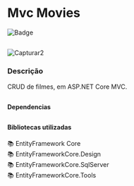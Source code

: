 # Mvc Movies
![Badge](https://img.shields.io/static/v1?label=STATUS&message=FINALIZADO&color=Green)
##
![Capturar2](https://user-images.githubusercontent.com/25112571/153848764-384bd486-1559-4563-a463-7d898b404c8a.PNG)

### Descrição
<p align="justify">CRUD de filmes, em ASP.NET Core MVC. </p>

##
#### Dependencias
 
##

#### Bibliotecas utilizadas
📚 EntityFramework Core <br/>
📚 EntityFrameworkCore.Design </br>
📚 EntityFrameworkCore.SqlServer</br>
📚 EntityFrameworkCore.Tools

##
